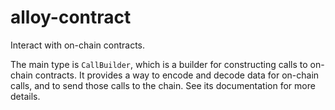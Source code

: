 # alloy-contract

Interact with on-chain contracts.

The main type is `CallBuilder`, which is a builder for constructing calls to on-chain contracts.
It provides a way to encode and decode data for on-chain calls, and to send those calls to the chain.
See its documentation for more details.
